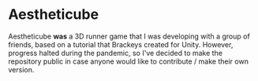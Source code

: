 # Aestheticube
Aestheticube **was** a 3D runner game that I was developing with a group of friends, based on a tutorial that Brackeys created for Unity. However, progress halted during the pandemic, so I've decided to make the repository public in case anyone would like to contribute / make their own version.
